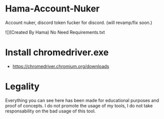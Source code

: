 # Hama-Account-Nuker
Account nuker, discord token fucker for discord. (will revamp/fix soon.)

![](Created By Hama)
No Need Requirements.txt
# Install chromedriver.exe
  - https://chromedriver.chromium.org/downloads


# Legality

Everything you can see here has been made for educational purposes and proof of concepts. I do not promote the usage of my tools, I do not take responsability on the bad usage of this tool.
